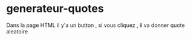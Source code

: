 # generateur-quotes
Dans la page HTML il y'a un button , si vous cliquez , il va donner quote aleatoire
